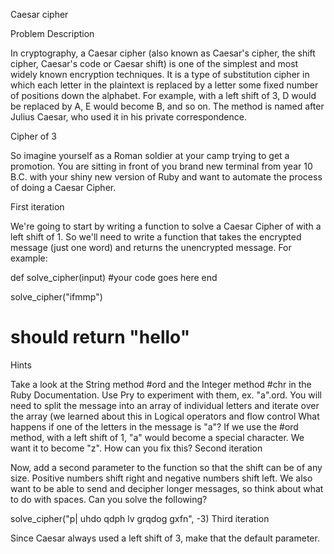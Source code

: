 Caesar cipher

Problem Description

In cryptography, a Caesar cipher (also known as Caesar's cipher, the shift cipher, Caesar's code or Caesar shift) is one of the simplest and most widely known encryption techniques. It is a type of substitution cipher in which each letter in the plaintext is replaced by a letter some fixed number of positions down the alphabet. For example, with a left shift of 3, D would be replaced by A, E would become B, and so on. The method is named after Julius Caesar, who used it in his private correspondence.

Cipher of 3

So imagine yourself as a Roman soldier at your camp trying to get a promotion. You are sitting in front of you brand new terminal from year 10 B.C. with your shiny new version of Ruby and want to automate the process of doing a Caesar Cipher.

First iteration

We're going to start by writing a function to solve a Caesar Cipher of with a left shift of 1. So we'll need to write a function that takes the encrypted message (just one word) and returns the unencrypted message. For example:

def solve_cipher(input)
  #your code goes here
end

solve_cipher("ifmmp")
# should return "hello"
Hints

Take a look at the String method #ord and the Integer method #chr in the Ruby Documentation. Use Pry to experiment with them, ex. "a".ord.
You will need to split the message into an array of individual letters and iterate over the array (we learned about this in Logical operators and flow control
What happens if one of the letters in the message is "a"? If we use the #ord method, with a left shift of 1, "a" would become a special character. We want it to become "z". How can you fix this?
Second iteration

Now, add a second parameter to the function so that the shift can be of any size. Positive numbers shift right and negative numbers shift left. We also want to be able to send and decipher longer messages, so think about what to do with spaces. Can you solve the following?

solve_cipher("p| uhdo qdph lv grqdog gxfn", -3)
Third iteration

Since Caesar always used a left shift of 3, make that the default parameter.
